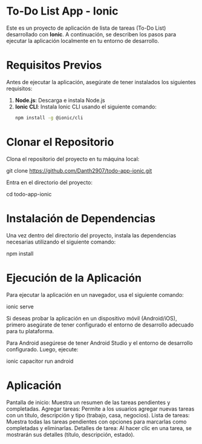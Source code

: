 # To-Do List App - Ionic

Este es un proyecto de aplicación de lista de tareas (To-Do List) desarrollado con **Ionic**. A continuación, se describen los pasos para ejecutar la aplicación localmente en tu entorno de desarrollo.

# Requisitos Previos

Antes de ejecutar la aplicación, asegúrate de tener instalados los siguientes requisitos:

1. **Node.js**: Descarga e instala Node.js
2. **Ionic CLI**: Instala Ionic CLI usando el siguiente comando:
   ```bash
   npm install -g @ionic/cli

# Clonar el Repositorio
Clona el repositorio del proyecto en tu máquina local:

git clone https://github.com/Danth2907/todo-app-ionic.git

Entra en el directorio del proyecto:

cd todo-app-ionic

# Instalación de Dependencias

Una vez dentro del directorio del proyecto, instala las dependencias necesarias utilizando el siguiente comando:

npm install

# Ejecución de la Aplicación

Para ejecutar la aplicación en un navegador, usa el siguiente comando:

ionic serve


Si deseas probar la aplicación en un dispositivo móvil (Android/iOS), primero asegúrate de tener configurado el entorno de desarrollo adecuado para tu plataforma.

Para Android asegúrese de tener Android Studio y el entorno de desarrollo configurado. Luego, ejecute:

ionic capacitor run android

# Aplicación

Pantalla de inicio: Muestra un resumen de las tareas pendientes y completadas.
Agregar tareas: Permite a los usuarios agregar nuevas tareas con un título, descripción y tipo (trabajo, casa, negocios).
Lista de tareas: Muestra todas las tareas pendientes con opciones para marcarlas como completadas y eliminarlas.
Detalles de tarea: Al hacer clic en una tarea, se mostrarán sus detalles (título, descripción, estado).

